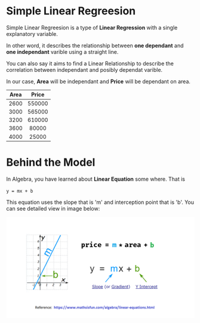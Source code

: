 # Simple Linear Regreesion

Simple Linear Regreesion is a type of **Linear Regression** with a single explanatory variable.

In other word, it describes the relationship between **one dependant** and **one independant** varible using a straight line.

You can also say it aims to find a Linear Relationship to describe the correlation between independant and posibly dependat varible.

In our case, **Area** will be independant and **Price** will be dependant on area.

| Area  | Price |
| ------------- |:-------------:|
| 2600      | 550000    |
| 3000      | 565000    |
| 3200      | 610000    |
| 3600      | 80000     |
| 4000      | 25000     |
# Behind the  Model
In Algebra, you have learned about **Linear Equation** some where. That is

`y = mx + b`

This equation uses the slope that is 'm' and interception point that is 'b'. You can see detailed view in image below:

![Linear Equation](linear_equation.png)